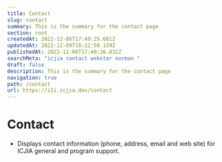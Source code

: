 ```yaml
---
title: Contact
slug: contact
summary: This is the summary for the contact page
section: root
createdAt: 2022-12-06T17:40:25.681Z
updatedAt: 2022-12-09T18:12:58.139Z
publishedAt: 2022-12-06T17:40:26.832Z
searchMeta: "icjia contact webster norman "
draft: false
description: This is the summary for the contact page
navigation: true
path: /contact
url: https://i2i.icjia.dev/contact
---
```


# Contact

- Displays contact information (phone, address, email and web site) for ICJIA general and program support. 
